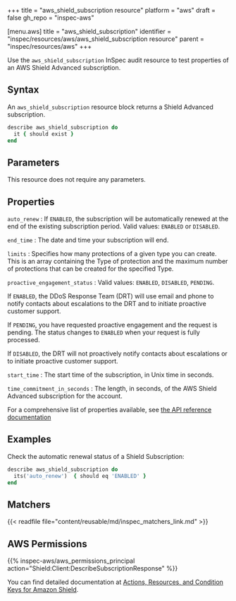 +++
title = "aws_shield_subscription resource"
platform = "aws"
draft = false
gh_repo = "inspec-aws"

[menu.aws]
title = "aws_shield_subscription"
identifier = "inspec/resources/aws/aws_shield_subscription resource"
parent = "inspec/resources/aws"
+++

Use the `aws_shield_subscription` InSpec audit resource to test properties of an AWS Shield Advanced subscription.

## Syntax

An `aws_shield_subscription` resource block returns a Shield Advanced subscription.

```ruby
describe aws_shield_subscription do
  it { should exist }
end
```

## Parameters

This resource does not require any parameters.

## Properties

`auto_renew`
: If `ENABLED`, the subscription will be automatically renewed at the end of the existing subscription period. Valid values: `ENABLED` or `DISABLED`.

`end_time`
: The date and time your subscription will end.

`limits`
: Specifies how many protections of a given type you can create. This is an array containing the Type of protection and the maximum number of protections that can be created for the specified Type.

`proactive_engagement_status`
: Valid values: `ENABLED`, `DISABLED`, `PENDING`.

  If `ENABLED`, the DDoS Response Team (DRT) will use email and phone to notify contacts about escalations to the DRT and to initiate proactive customer support.

  If `PENDING`, you have requested proactive engagement and the request is pending. The status changes to `ENABLED` when your request is fully processed.

  If `DISABLED`, the DRT will not proactively notify contacts about escalations or to initiate proactive customer support.

`start_time`
: The start time of the subscription, in Unix time in seconds.

`time_commitment_in_seconds`
: The length, in seconds, of the AWS Shield Advanced subscription for the account.

For a comprehensive list of properties available, see [the API reference documentation](https://docs.aws.amazon.com/waf/latest/DDOSAPIReference/API_Subscription.html)

## Examples

Check the automatic renewal status of a Shield Subscription:

```ruby
describe aws_shield_subscription do
  its('auto_renew')  { should eq 'ENABLED' }
end
```

## Matchers

{{< readfile file="content/reusable/md/inspec_matchers_link.md" >}}

## AWS Permissions

{{% inspec-aws/aws_permissions_principal action="Shield:Client:DescribeSubscriptionResponse" %}}

You can find detailed documentation at [Actions, Resources, and Condition Keys for Amazon Shield](https://docs.aws.amazon.com/IAM/latest/UserGuide/list_awsshield.html).
